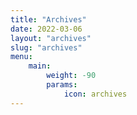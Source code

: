 ```yaml
---
title: "Archives"
date: 2022-03-06
layout: "archives"
slug: "archives"
menu:
    main:
        weight: -90
        params: 
            icon: archives
---
```

